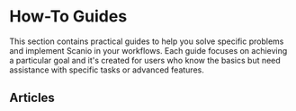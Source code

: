 # How-To Guides

This section contains practical guides to help you solve specific problems and implement Scanio in your workflows. Each guide focuses on achieving a particular goal and it's created for users who know the basics but need assistance with specific tasks or advanced features.

## Articles
